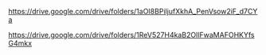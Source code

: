 https://drive.google.com/drive/folders/1aOI8BPiljufXkhA_PenVsow2iF_d7CYa

https://drive.google.com/drive/folders/1ReV527H4kaB2OIlFwaMAFOHKYfsG4mkx
